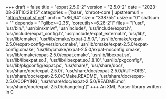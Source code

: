 +++
draft = false
title = "expat 2.5.0-2"
version = "2.5.0-2"
date = "2023-08-28T10:28:15"
categories = ['base', 'chroot-core']
upstreamurl = "http://expat.sf.net"
arch = "x86_64"
size = "338755"
usize = "0"
sha1sum = ""
depends = "['glibc>=2.35', 'coreutils>=6.26-2']"
files = "['usr/', 'usr/bin/', 'usr/bin/xmlwf', 'usr/include/', 'usr/include/expat.h', 'usr/include/expat_config.h', 'usr/include/expat_external.h', 'usr/lib/', 'usr/lib/cmake/', 'usr/lib/cmake/expat-2.5.0/', 'usr/lib/cmake/expat-2.5.0/expat-config-version.cmake', 'usr/lib/cmake/expat-2.5.0/expat-config.cmake', 'usr/lib/cmake/expat-2.5.0/expat-noconfig.cmake', 'usr/lib/cmake/expat-2.5.0/expat.cmake', 'usr/lib/libexpat.so', 'usr/lib/libexpat.so.1', 'usr/lib/libexpat.so.1.8.10', 'usr/lib/pkgconfig/', 'usr/lib/pkgconfig/expat.pc', 'usr/share/', 'usr/share/doc/', 'usr/share/doc/expat-2.5.0/', 'usr/share/doc/expat-2.5.0/AUTHORS', 'usr/share/doc/expat-2.5.0/CMake.README', 'usr/share/doc/expat-2.5.0/COPYING', 'usr/share/doc/expat-2.5.0/README.md', 'usr/share/doc/expat-2.5.0/changelog']"
+++
An XML Parser library written in C